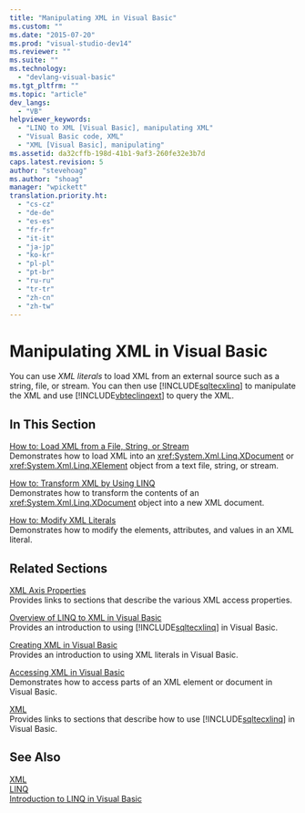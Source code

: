 ```yaml
---
title: "Manipulating XML in Visual Basic"
ms.custom: ""
ms.date: "2015-07-20"
ms.prod: "visual-studio-dev14"
ms.reviewer: ""
ms.suite: ""
ms.technology: 
  - "devlang-visual-basic"
ms.tgt_pltfrm: ""
ms.topic: "article"
dev_langs: 
  - "VB"
helpviewer_keywords: 
  - "LINQ to XML [Visual Basic], manipulating XML"
  - "Visual Basic code, XML"
  - "XML [Visual Basic], manipulating"
ms.assetid: da32cffb-198d-41b1-9af3-260fe32e3b7d
caps.latest.revision: 5
author: "stevehoag"
ms.author: "shoag"
manager: "wpickett"
translation.priority.ht: 
  - "cs-cz"
  - "de-de"
  - "es-es"
  - "fr-fr"
  - "it-it"
  - "ja-jp"
  - "ko-kr"
  - "pl-pl"
  - "pt-br"
  - "ru-ru"
  - "tr-tr"
  - "zh-cn"
  - "zh-tw"
---
```

# Manipulating XML in Visual Basic
You can use *XML literals* to load XML from an external source such as a string, file, or stream. You can then use [!INCLUDE[sqltecxlinq](../../../../csharp\programming-guide\concepts\linq/includes/sqltecxlinq_md.md)] to manipulate the XML and use [!INCLUDE[vbteclinqext](../../../../csharp\getting-started/includes/vbteclinqext_md.md)] to query the XML.  
  
## In This Section  
 [How to: Load XML from a File, String, or Stream](../../../../visual-basic\programming-guide\language-features\xml/how-to-load-xml-from-a-file-string-or-stream.md)  
 Demonstrates how to load XML into an <xref:System.Xml.Linq.XDocument> or <xref:System.Xml.Linq.XElement> object from a text file, string, or stream.  
  
 [How to: Transform XML by Using LINQ](../../../../visual-basic\programming-guide\language-features\xml/how-to-transform-xml-by-using-linq.md)  
 Demonstrates how to transform the contents of an <xref:System.Xml.Linq.XDocument> object into a new XML document.  
  
 [How to: Modify XML Literals](../../../../visual-basic\programming-guide\language-features\xml/how-to-modify-xml-literals.md)  
 Demonstrates how to modify the elements, attributes, and values in an XML literal.  
  
## Related Sections  
 [XML Axis Properties](../../../../visual-basic\language-reference\xml-axis/xml-axis-properties.md)  
 Provides links to sections that describe the various XML access properties.  
  
 [Overview of LINQ to XML in Visual Basic](../../../../visual-basic\programming-guide\language-features\xml/overview-of-linq-to-xml.md)  
 Provides an introduction to using [!INCLUDE[sqltecxlinq](../../../../csharp\programming-guide\concepts\linq/includes/sqltecxlinq_md.md)] in Visual Basic.  
  
 [Creating XML in Visual Basic](../../../../visual-basic\programming-guide\language-features\xml/creating-xml.md)  
 Provides an introduction to using XML literals in Visual Basic.  
  
 [Accessing XML in Visual Basic](../../../../visual-basic\programming-guide\language-features\xml/accessing-xml.md)  
 Demonstrates how to access parts of an XML element or document in Visual Basic.  
  
 [XML](../../../../visual-basic\programming-guide\language-features\xml/index.md)  
 Provides links to sections that describe how to use [!INCLUDE[sqltecxlinq](../../../../csharp\programming-guide\concepts\linq/includes/sqltecxlinq_md.md)] in Visual Basic.  
  
## See Also  
 [XML](../../../../visual-basic\programming-guide\language-features\xml/index.md)   
 [LINQ](../../../../visual-basic\programming-guide\language-features\linq/index.md)   
 [Introduction to LINQ in Visual Basic](../../../../visual-basic\programming-guide\language-features\linq/introduction-to-linq.md)